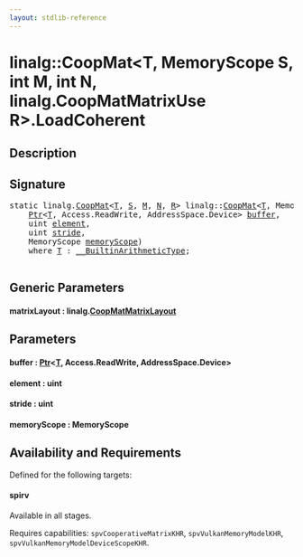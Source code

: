 ```yaml
---
layout: stdlib-reference
---
```


# linalg::CoopMat\<T, MemoryScope S, int M, int N, linalg\.CoopMatMatrixUse R\>\.LoadCoherent

## Description





## Signature 

<pre>
<span class='code_keyword'>static</span> linalg.<a href="index.html" class="code_type">CoopMat</a>&lt;<a href="index.html#typeparam-T" class="code_type">T</a>, <a href="index.html#decl-S" class="code_var">S</a>, <a href="index.html#decl-M" class="code_var">M</a>, <a href="index.html#decl-N" class="code_var">N</a>, <a href="index.html#decl-R" class="code_var">R</a>&gt; linalg::<a href="index.html" class="code_type">CoopMat</a>&lt;<a href="index.html#typeparam-T" class="code_type">T</a>, MemoryScope <a href="index.html#decl-S" class="code_var">S</a>, <span class="code_keyword">int</span> <a href="index.html#decl-M" class="code_var">M</a>, <span class="code_keyword">int</span> <a href="index.html#decl-N" class="code_var">N</a>, linalg.<a href="../coopmatmatrixuse-047d/index.html" class="code_type">CoopMatMatrixUse</a>R&gt;.<a href="loadcoherent-04.html">LoadCoherent</a>&lt;linalg.<a href="../coopmatmatrixlayout-047d/index.html" class="code_type">CoopMatMatrixLayout</a>matrixLayout&gt;(
    <a href="../ptr-0/index.html" class="code_type">Ptr</a>&lt;<a href="index.html#typeparam-T" class="code_type">T</a>, Access.ReadWrite, AddressSpace.Device&gt; <a href="loadcoherent-04.html#decl-buffer" class="code_param">buffer</a>,
    <span class="code_keyword">uint</span> <a href="loadcoherent-04.html#decl-element" class="code_param">element</a>,
    <span class="code_keyword">uint</span> <a href="loadcoherent-04.html#decl-stride" class="code_param">stride</a>,
    MemoryScope <a href="loadcoherent-04.html#decl-memoryScope" class="code_param">memoryScope</a>)
    <span class='code_keyword'>where</span> <a href="index.html#typeparam-T" class="code_type">T</a> : <a href="../../interfaces/0_builtinarithmetictype-029j/index.html" class="code_type">__BuiltinArithmeticType</a>;

</pre>

## Generic Parameters

####  <a id="decl-matrixLayout"></a>matrixLayout  : linalg\.[CoopMatMatrixLayout](../coopmatmatrixlayout-047d/index.html)

## Parameters

####  <a id="decl-buffer"></a>buffer  : [Ptr](../ptr-0/index.html)\<[T](../ptr-0/index.html#typeparam-T), Access\.ReadWrite, AddressSpace\.Device\>
####  <a id="decl-element"></a>element  : uint
####  <a id="decl-stride"></a>stride  : uint
####  <a id="decl-memoryScope"></a>memoryScope  : MemoryScope

## Availability and Requirements

Defined for the following targets:

#### spirv
Available in all stages.

Requires capabilities: `spvCooperativeMatrixKHR`, `spvVulkanMemoryModelKHR`, `spvVulkanMemoryModelDeviceScopeKHR`.


